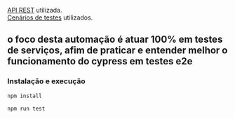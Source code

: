 <a href="https://serverest.dev/" >API REST</a> utilizada.</br>
<a href="https://www.mindmeister.com/map/1579619534?t=E3RlPVgdRg"> Cenários de testes</a> utilizados.

## o foco desta automação é atuar 100% em testes de serviços, afim de praticar e entender melhor o funcionamento do cypress em testes e2e

### Instalação e execução
```bash
npm install

npm run test
```
